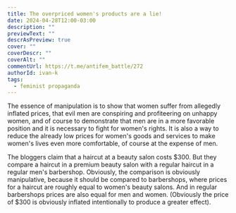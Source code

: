 ```yaml
---
title: The overpriced women's products are a lie!
date: 2024-04-28T12:00-03:00
description: ""
previewText: ""
descrAsPreview: true
cover: ""
coverDescr: ""
coverAlt: ""
commentUrl: https://t.me/antifem_battle/272
authorId: ivan-k
tags:
  - feminist propaganda
---
```


The essence of manipulation is to show that women suffer from allegedly inflated prices, that evil men are conspiring and profiteering on unhappy women, and of course to demonstrate that men are in a more favorable position and it is necessary to fight for women's rights. It is also a way to reduce the already low prices for women's goods and services to make women's lives even more comfortable, of course at the expense of men.

The bloggers claim that a haircut at a beauty salon costs $300. But they compare a haircut in a premium beauty salon with a regular haircut in a regular men's barbershop. Obviously, the comparison is obviously manipulative, because it should be compared to barbershops, where prices for a haircut are roughly equal to women's beauty salons. And in regular barbershops prices are also equal for men and women. (Obviously the price of $300 is obviously inflated intentionally to produce a greater effect).
